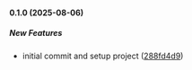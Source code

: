 #### 0.1.0 (2025-08-06)

##### New Features

*  initial commit and setup project ([288fd4d9](https://github.com/jlongyam/repo/commit/288fd4d968a5c67b7037c3ce21fe7db77b7932ea))

